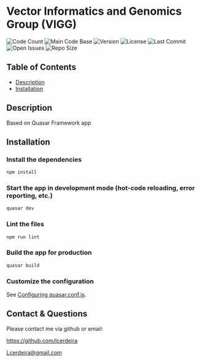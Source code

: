 # Vector Informatics and Genomics Group (VIGG)

![Code Count](https://img.shields.io/github/languages/count/lcerdeira/vigg)
![Main Code Base](https://img.shields.io/github/languages/top/lcerdeira/vigg)
![Version](https://img.shields.io/badge/version-1.0-red)
![License](https://img.shields.io/badge/license-GPLv3-blue)
![Last Commit](https://img.shields.io/github/last-commit/lcerdeira/vigg)
![Open Issues](https://img.shields.io/github/issues-raw/lcerdeira/vigg)
![Repo Size](https://img.shields.io/github/repo-size/lcerdeira/vigg)

## Table of Contents

* [Description](#Description)
* [Installation](#Installation)

## Description

Based on Quasar Framework app
## Installation

### Install the dependencies
```bash
npm install
```

### Start the app in development mode (hot-code reloading, error reporting, etc.)
```bash
quasar dev
```

### Lint the files
```bash
npm run lint
```

### Build the app for production
```bash
quasar build
```

### Customize the configuration
See [Configuring quasar.conf.js](https://quasar.dev/quasar-cli/quasar-conf-js).

## Contact & Questions

  Please contact me via github or email:

  https://github.com/lcerdeira

  Lcerdeira@gmail.com
